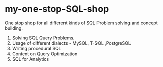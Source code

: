 # my-one-stop-SQL-shop

One stop shop for all different kinds of SQL Problem solving and concept building.

1. Solving SQL Query Problems.
2. Usage of different dialects - MySQL, T-SQL ,PostgreSQL
3. Writing procedural SQL
4. Content on Query Optimization
5. SQL for Analytics
